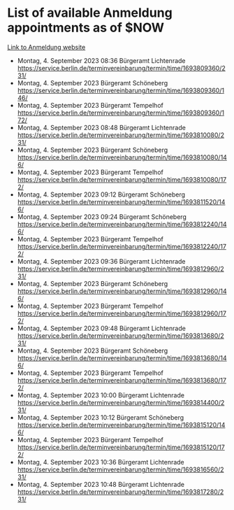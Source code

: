 # List of available Anmeldung appointments as of $NOW
[Link to Anmeldung website](https://service.berlin.de/terminvereinbarung/termin/tag.php?termin=1&anliegen[]=120686&dienstleisterlist=122210,122217,327316,122219,327312,122227,327314,122231,327346,122243,327348,122254,122252,329742,122260,329745,122262,329748,122271,327278,122273,327274,122277,327276,330436,122280,327294,122282,327290,122284,327292,122291,327270,122285,327266,122286,327264,122296,327268,150230,329760,122297,327286,122294,327284,122312,329763,122314,329775,122304,327330,122311,327334,122309,327332,317869,122281,327352,122279,329772,122283,122276,327324,122274,327326,122267,329766,122246,327318,122251,327320,122257,327322,122208,327298,122226,327300&herkunft=http%3A%2F%2Fservice.berlin.de%2Fdienstleistung%2F120686%2F)
- Montag, 4. September 2023 08:36 Bürgeramt Lichtenrade https://service.berlin.de/terminvereinbarung/termin/time/1693809360/231/
- Montag, 4. September 2023  Bürgeramt Schöneberg https://service.berlin.de/terminvereinbarung/termin/time/1693809360/146/
- Montag, 4. September 2023  Bürgeramt Tempelhof https://service.berlin.de/terminvereinbarung/termin/time/1693809360/172/
- Montag, 4. September 2023 08:48 Bürgeramt Lichtenrade https://service.berlin.de/terminvereinbarung/termin/time/1693810080/231/
- Montag, 4. September 2023  Bürgeramt Schöneberg https://service.berlin.de/terminvereinbarung/termin/time/1693810080/146/
- Montag, 4. September 2023  Bürgeramt Tempelhof https://service.berlin.de/terminvereinbarung/termin/time/1693810080/172/
- Montag, 4. September 2023 09:12 Bürgeramt Schöneberg https://service.berlin.de/terminvereinbarung/termin/time/1693811520/146/
- Montag, 4. September 2023 09:24 Bürgeramt Schöneberg https://service.berlin.de/terminvereinbarung/termin/time/1693812240/146/
- Montag, 4. September 2023  Bürgeramt Tempelhof https://service.berlin.de/terminvereinbarung/termin/time/1693812240/172/
- Montag, 4. September 2023 09:36 Bürgeramt Lichtenrade https://service.berlin.de/terminvereinbarung/termin/time/1693812960/231/
- Montag, 4. September 2023  Bürgeramt Schöneberg https://service.berlin.de/terminvereinbarung/termin/time/1693812960/146/
- Montag, 4. September 2023  Bürgeramt Tempelhof https://service.berlin.de/terminvereinbarung/termin/time/1693812960/172/
- Montag, 4. September 2023 09:48 Bürgeramt Lichtenrade https://service.berlin.de/terminvereinbarung/termin/time/1693813680/231/
- Montag, 4. September 2023  Bürgeramt Schöneberg https://service.berlin.de/terminvereinbarung/termin/time/1693813680/146/
- Montag, 4. September 2023  Bürgeramt Tempelhof https://service.berlin.de/terminvereinbarung/termin/time/1693813680/172/
- Montag, 4. September 2023 10:00 Bürgeramt Lichtenrade https://service.berlin.de/terminvereinbarung/termin/time/1693814400/231/
- Montag, 4. September 2023 10:12 Bürgeramt Schöneberg https://service.berlin.de/terminvereinbarung/termin/time/1693815120/146/
- Montag, 4. September 2023  Bürgeramt Tempelhof https://service.berlin.de/terminvereinbarung/termin/time/1693815120/172/
- Montag, 4. September 2023 10:36 Bürgeramt Lichtenrade https://service.berlin.de/terminvereinbarung/termin/time/1693816560/231/
- Montag, 4. September 2023 10:48 Bürgeramt Lichtenrade https://service.berlin.de/terminvereinbarung/termin/time/1693817280/231/
